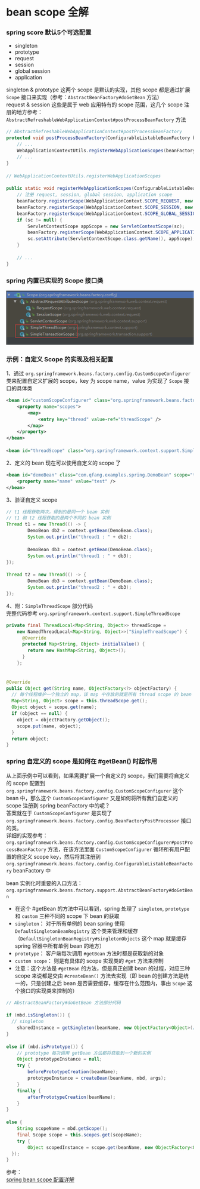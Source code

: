 # bean scope 全解

### spring score 默认5个可选配置
- singleton
- prototype
- request
- session
- global session
- application

singleton & prototype 这两个 scope 是默认的实现，其他 scope 都是通过扩展 `Scope` 接口来实现（参考：`AbstractBeanFactory#doGetBean` 方法）  
request & session 这些是属于 web 应用特有的 scope 范围，这几个 scope 注册的地方参考：`AbstractRefreshableWebApplicationContext#postProcessBeanFactory` 方法
``` java
// AbstractRefreshableWebApplicationContext#postProcessBeanFactory
protected void postProcessBeanFactory(ConfigurableListableBeanFactory beanFactory) {
	// ...
	WebApplicationContextUtils.registerWebApplicationScopes(beanFactory, this.servletContext);
	// ...
}

// WebApplicationContextUtils.registerWebApplicationScopes

public static void registerWebApplicationScopes(ConfigurableListableBeanFactory beanFactory, ServletContext sc) {
	// 注册 request, session, global session, application scope
	beanFactory.registerScope(WebApplicationContext.SCOPE_REQUEST, new RequestScope());
	beanFactory.registerScope(WebApplicationContext.SCOPE_SESSION, new SessionScope(false));
	beanFactory.registerScope(WebApplicationContext.SCOPE_GLOBAL_SESSION, new SessionScope(true));
	if (sc != null) {
		ServletContextScope appScope = new ServletContextScope(sc);
		beanFactory.registerScope(WebApplicationContext.SCOPE_APPLICATION, appScope);
		sc.setAttribute(ServletContextScope.class.getName(), appScope);
	}

	// ...
}

```


### spring 内置已实现的 Scope 接口类
![ApplicationContext 主要实现类](./images/000005.png)


### 示例：自定义 Scope 的实现及相关配置
1、通过 `org.springframework.beans.factory.config.CustomScopeConfigurer` 类来配置自定义扩展的 scope，key 为 scope name，value 为实现了 `Scope` 接口的具体类
``` xml
<bean id="customScopeConfigurer" class="org.springframework.beans.factory.config.CustomScopeConfigurer">
	<property name="scopes">
		<map>
			<entry key="thread" value-ref="threadScope" />
		</map>
	</property>
</bean>

<bean id="threadScope" class="org.springframework.context.support.SimpleThreadScope" />
```
2、定义的 bean 现在可以使用自定义的 scope 了
``` xml
<bean id="demoBean" class="com.qfang.examples.spring.DemoBean" scope="thread">
	<property name="name" value="test" />
</bean>
```
3、验证自定义 scope
``` java
// t1 线程获取两次，得到的是同一个 bean 实例
// t1 和 t2 线程获取的是两个不同的 bean 实例
Thread t1 = new Thread(() -> {
		DemoBean db2 = context.getBean(DemoBean.class);
		System.out.println("thread1 : " + db2);

		DemoBean db3 = context.getBean(DemoBean.class);
		System.out.println("thread1 : " + db3);
});

Thread t2 = new Thread(() -> {
		DemoBean db3 = context.getBean(DemoBean.class);
		System.out.println("thread2 : " + db3);
});
```

4、附：`SimpleThreadScope` 部分代码  
完整代码参考 `org.springframework.context.support.SimpleThreadScope`
``` java
private final ThreadLocal<Map<String, Object>> threadScope =
    new NamedThreadLocal<Map<String, Object>>("SimpleThreadScope") {
      @Override
      protected Map<String, Object> initialValue() {
        return new HashMap<String, Object>();
      }
    };


@Override
public Object get(String name, ObjectFactory<?> objectFactory) {
  // 每个线程维护一个独立的 map，该 map 中存放的就是所有 thread scope 的 bean 实例
  Map<String, Object> scope = this.threadScope.get();
  Object object = scope.get(name);
  if (object == null) {
    object = objectFactory.getObject();
    scope.put(name, object);
  }
  return object;
}
```


### spring 自定义的 scope 是如何在 #getBean() 时起作用
从上面示例中可以看到，如果需要扩展一个自定义的 scope，我们需要将自定义的 scope 配置到 `org.springframework.beans.factory.config.CustomScopeConfigurer` 这个 bean 中，那么这个 `CustomScopeConfigurer` 又是如何将所有我们自定义的 scope 注册到 spring beanFactory 中的呢？  
答案就在于 `CustomScopeConfigurer` 是实现了 `org.springframework.beans.factory.config.BeanFactoryPostProcessor` 接口的类。  
详细的实现参考：`org.springframework.beans.factory.config.CustomScopeConfigurer#postProcessBeanFactory` 方法，在该方法里面 `CustomScopeConfigurer` 循环所有用户配置的自定义 scope key，然后将其注册到 `org.springframework.beans.factory.config.ConfigurableListableBeanFactory` beanFactory 中


bean 实例化时重要的入口方法：
`org.springframework.beans.factory.support.AbstractBeanFactory#doGetBean`  
- 在这个 #getBean 的方法中可以看到，spring 处理了 `singleton`, `prototype` 和 `custom` 三种不同的 scope 下 bean 的获取
- `singleton`： 对于所有单例的 bean spring 使用 `DefaultSingletonBeanRegistry` 这个类来管理和缓存（`DefaultSingletonBeanRegistry#singletonObjects` 这个 map 就是缓存 spring 容器中所有单例 bean 的地方）
- `prototype`： 客户端每次调用 `#getBean` 方法时都是获取新的对象
- `custom scope`： 则是有具体的 scope 实现类的 `#get` 方法来控制
- 注意：这个方法是 `#getBean` 的方法，但是真正创建 bean 的过程，对应三种 scope 来说都是交由 `#createBean()` 方法去实现（即 bean 的创建方法是统一的，只是创建之后 bean 是否需要缓存，缓存在什么范围内，事由 `Scope` 这个接口的实现类来控制的）

``` java
// AbstractBeanFactory#doGetBean 方法部分代码

if (mbd.isSingleton()) {
  // singleton
	sharedInstance = getSingleton(beanName, new ObjectFactory<Object>(//...) {}});
}

else if (mbd.isPrototype()) {
	// prototype 每次调用 getBean 方法都将获取到一个新的实例
	Object prototypeInstance = null;
	try {
		beforePrototypeCreation(beanName);
		prototypeInstance = createBean(beanName, mbd, args);
	}
	finally {
		afterPrototypeCreation(beanName);
	}
}

else {
	String scopeName = mbd.getScope();
	final Scope scope = this.scopes.get(scopeName);
	try {
		Object scopedInstance = scope.get(beanName, new ObjectFactory<Object>() {//...}
  });
}
```

参考：  
[spring bean scope 配置详解](http://blog.csdn.net/mastermind/article/details/1932787)
